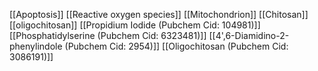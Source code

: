 [[Apoptosis]]
[[Reactive oxygen species]]
[[Mitochondrion]]
[[Chitosan]]
[[oligochitosan]]
[[Propidium Iodide (Pubchem Cid: 104981)]]
[[Phosphatidylserine (Pubchem Cid: 6323481)]]
[[4',6-Diamidino-2-phenylindole (Pubchem Cid: 2954)]]
[[Oligochitosan (Pubchem Cid: 3086191)]]
